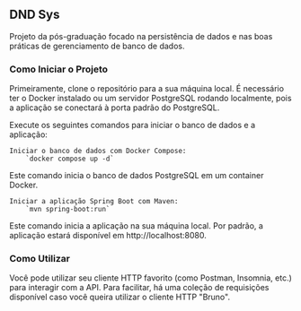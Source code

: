 ## DND Sys

Projeto da pós-graduação focado na persistência de dados e nas boas práticas de gerenciamento de banco de dados.

### Como Iniciar o Projeto

Primeiramente, clone o repositório para a sua máquina local. É necessário ter o Docker instalado ou um servidor PostgreSQL rodando localmente, pois a aplicação se conectará à porta padrão do PostgreSQL.

Execute os seguintes comandos para iniciar o banco de dados e a aplicação:

    Iniciar o banco de dados com Docker Compose:
        `docker compose up -d`

Este comando inicia o banco de dados PostgreSQL em um container Docker.

    Iniciar a aplicação Spring Boot com Maven:
        `mvn spring-boot:run`

Este comando inicia a aplicação na sua máquina local. Por padrão, a aplicação estará disponível em http://localhost:8080.

### Como Utilizar

Você pode utilizar seu cliente HTTP favorito (como Postman, Insomnia, etc.) para interagir com a API. Para facilitar, há uma coleção de requisições disponível caso você queira utilizar o cliente HTTP "Bruno".
